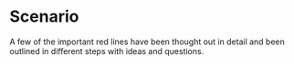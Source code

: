 # Scenario

A few of the important red lines have been thought out in detail and been outlined in different steps with ideas and questions.
